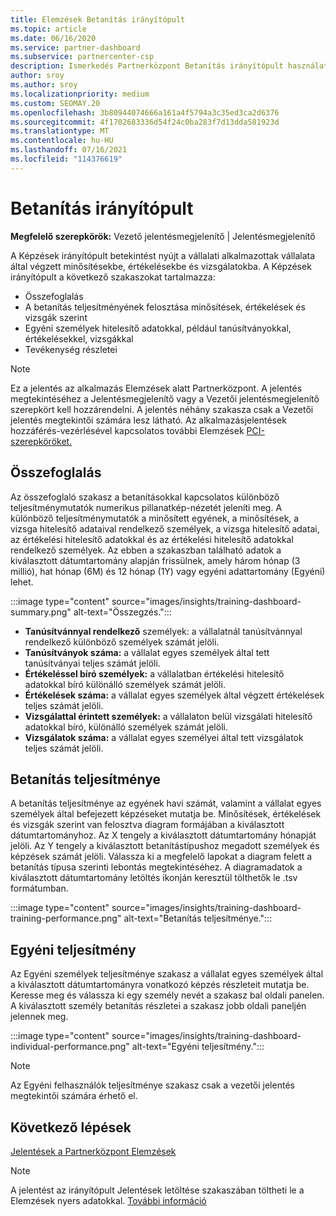 ```yaml
---
title: Elemzések Betanítás irányítópult
ms.topic: article
ms.date: 06/16/2020
ms.service: partner-dashboard
ms.subservice: partnercenter-csp
description: Ismerkedés Partnerközpont Betanítás irányítópult használatával. A képzés az egyik elérhető jelentés a Partnerközpont Elemzések (PCI) területen.
author: sroy
ms.author: sroy
ms.localizationpriority: medium
ms.custom: SEOMAY.20
ms.openlocfilehash: 3b80944074666a161a4f5794a3c35ed3ca2d6376
ms.sourcegitcommit: 4f1702683336d54f24c0ba283f7d13dda581923d
ms.translationtype: MT
ms.contentlocale: hu-HU
ms.lasthandoff: 07/16/2021
ms.locfileid: "114376619"
---
```

# <a name="trainings-dashboard"></a>Betanítás irányítópult

**Megfelelő szerepkörök:** Vezető jelentésmegjelenítő | Jelentésmegjelenítő

A Képzések irányítópult betekintést nyújt a vállalati alkalmazottak vállalata által végzett minősítésekbe, értékelésekbe és vizsgálatokba. A Képzések irányítópult a következő szakaszokat tartalmazza:

- Összefoglalás
- A betanítás teljesítményének felosztása minősítések, értékelések és vizsgák szerint
- Egyéni személyek hitelesítő adatokkal, például tanúsítványokkal, értékelésekkel, vizsgákkal
- Tevékenység részletei

>[!NOTE] 
>Ez a jelentés az alkalmazás Elemzések alatt Partnerközpont. A jelentés megtekintéséhez a Jelentésmegjelenítő vagy a Vezetői jelentésmegjelenítő szerepkört kell hozzárendelni. A jelentés néhány szakasza csak a Vezetői jelentés megtekintői számára lesz látható. Az alkalmazásjelentések hozzáférés-vezérlésével kapcsolatos további Elemzések [PCI-szerepköröket.](insights-roles.md)

## <a name="summary"></a>Összefoglalás

Az összefoglaló szakasz a betanításokkal kapcsolatos különböző teljesítménymutatók numerikus pillanatkép-nézetét jeleníti meg. A különböző teljesítménymutatók a minősített egyének, a minősítések, a vizsga hitelesítő adataival rendelkező személyek, a vizsga hitelesítő adatai, az értékelési hitelesítő adatokkal és az értékelési hitelesítő adatokkal rendelkező személyek. Az ebben a szakaszban található adatok a kiválasztott dátumtartomány alapján frissülnek, amely három hónap (3 millió), hat hónap (6M) és 12 hónap (1Y) vagy egyéni adattartomány (Egyéni) lehet. 

:::image type="content" source="images/insights/training-dashboard-summary.png" alt-text="Összegzés.":::

- **Tanúsítvánnyal rendelkező** személyek: a vállalatnál tanúsítvánnyal rendelkező különböző személyek számát jelöli.
- **Tanúsítványok száma:** a vállalat egyes személyek által tett tanúsítványai teljes számát jelöli.
- **Értékeléssel bíró személyek:** a vállalatban értékelési hitelesítő adatokkal bíró különálló személyek számát jelöli. 
- **Értékelések száma:** a vállalat egyes személyek által végzett értékelések teljes számát jelöli.
- **Vizsgálattal érintett személyek:** a vállalaton belül vizsgálati hitelesítő adatokkal bíró, különálló személyek számát jelöli. 
- **Vizsgálatok száma:** a vállalat egyes személyei által tett vizsgálatok teljes számát jelöli.

## <a name="training-performance"></a>Betanítás teljesítménye

A betanítás teljesítménye az egyének havi számát, valamint a vállalat egyes személyek által befejezett képzéseket mutatja be. Minősítések, értékelések és vizsgák szerint van felosztva diagram formájában a kiválasztott dátumtartományhoz. Az X tengely a kiválasztott dátumtartomány hónapját jelöli. Az Y tengely a kiválasztott betanítástípushoz megadott személyek és képzések számát jelöli. Válassza ki a megfelelő lapokat a diagram felett a betanítás típusa szerinti lebontás megtekintéséhez. A diagramadatok a kiválasztott dátumtartomány letöltés ikonján keresztül tölthetők le .tsv formátumban.

:::image type="content" source="images/insights/training-dashboard-training-performance.png" alt-text="Betanítás teljesítménye.":::

## <a name="individuals-performance"></a>Egyéni teljesítmény

Az Egyéni személyek teljesítménye szakasz a vállalat egyes személyek által a kiválasztott dátumtartományra vonatkozó képzés részleteit mutatja be. Keresse meg és válassza ki egy személy nevét a szakasz bal oldali panelen. A kiválasztott személy betanítás részletei a szakasz jobb oldali paneljén jelennek meg.

:::image type="content" source="images/insights/training-dashboard-individual-performance.png" alt-text="Egyéni teljesítmény.":::

>[!NOTE] 
> Az Egyéni felhasználók teljesítménye szakasz csak a vezetői jelentés megtekintői számára érhető el. 

## <a name="next-steps"></a>Következő lépések

[Jelentések a Partnerközpont Elemzések](partner-center-insights.md)

>[!NOTE] 
> A jelentést az irányítópult Jelentések letöltése szakaszában töltheti le a Elemzések nyers adatokkal. [További információ](insights-download-reports.md)